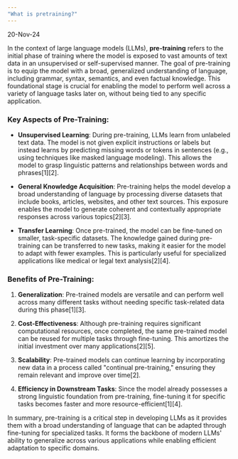 ```yaml
---
"What is pretraining?"
---
```


20-Nov-24

In the context of large language models (LLMs), **pre-training** refers to the initial phase of training where the model is exposed to vast amounts of text data in an unsupervised or self-supervised manner. The goal of pre-training is to equip the model with a broad, generalized understanding of language, including grammar, syntax, semantics, and even factual knowledge. This foundational stage is crucial for enabling the model to perform well across a variety of language tasks later on, without being tied to any specific application.

### Key Aspects of Pre-Training:

- **Unsupervised Learning**: During pre-training, LLMs learn from unlabeled text data. The model is not given explicit instructions or labels but instead learns by predicting missing words or tokens in sentences (e.g., using techniques like masked language modeling). This allows the model to grasp linguistic patterns and relationships between words and phrases[1][2].

- **General Knowledge Acquisition**: Pre-training helps the model develop a broad understanding of language by processing diverse datasets that include books, articles, websites, and other text sources. This exposure enables the model to generate coherent and contextually appropriate responses across various topics[2][3].

- **Transfer Learning**: Once pre-trained, the model can be fine-tuned on smaller, task-specific datasets. The knowledge gained during pre-training can be transferred to new tasks, making it easier for the model to adapt with fewer examples. This is particularly useful for specialized applications like medical or legal text analysis[2][4].

### Benefits of Pre-Training:

1. **Generalization**: Pre-trained models are versatile and can perform well across many different tasks without needing specific task-related data during this phase[1][3].
   
2. **Cost-Effectiveness**: Although pre-training requires significant computational resources, once completed, the same pre-trained model can be reused for multiple tasks through fine-tuning. This amortizes the initial investment over many applications[2][5].

3. **Scalability**: Pre-trained models can continue learning by incorporating new data in a process called "continual pre-training," ensuring they remain relevant and improve over time[2].

4. **Efficiency in Downstream Tasks**: Since the model already possesses a strong linguistic foundation from pre-training, fine-tuning it for specific tasks becomes faster and more resource-efficient[1][4].

In summary, pre-training is a critical step in developing LLMs as it provides them with a broad understanding of language that can be adapted through fine-tuning for specialized tasks. It forms the backbone of modern LLMs' ability to generalize across various applications while enabling efficient adaptation to specific domains.
 